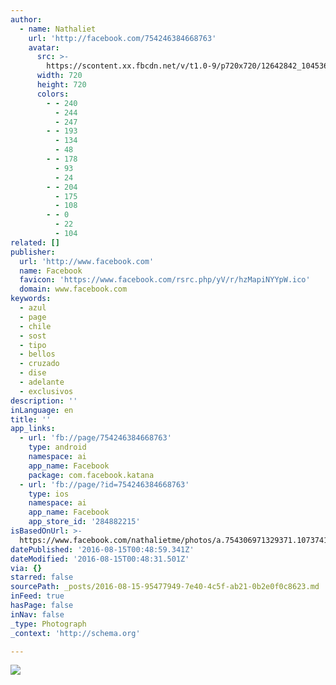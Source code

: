 ```yaml
---
author:
  - name: Nathaliet
    url: 'http://facebook.com/754246384668763'
    avatar:
      src: >-
        https://scontent.xx.fbcdn.net/v/t1.0-9/p720x720/12642842_1045368255556573_66262059082816373_n.jpg?oh=bb1f87f19be8528300b48b67ffb631d4&oe=584A3792
      width: 720
      height: 720
      colors:
        - - 240
          - 244
          - 247
        - - 193
          - 134
          - 48
        - - 178
          - 93
          - 24
        - - 204
          - 175
          - 108
        - - 0
          - 22
          - 104
related: []
publisher:
  url: 'http://www.facebook.com'
  name: Facebook
  favicon: 'https://www.facebook.com/rsrc.php/yV/r/hzMapiNYYpW.ico'
  domain: www.facebook.com
keywords:
  - azul
  - page
  - chile
  - sost
  - tipo
  - bellos
  - cruzado
  - dise
  - adelante
  - exclusivos
description: ''
inLanguage: en
title: ''
app_links:
  - url: 'fb://page/754246384668763'
    type: android
    namespace: ai
    app_name: Facebook
    package: com.facebook.katana
  - url: 'fb://page/?id=754246384668763'
    type: ios
    namespace: ai
    app_name: Facebook
    app_store_id: '284882215'
isBasedOnUrl: >-
  https://www.facebook.com/nathalietme/photos/a.754306971329371.1073741828.754246384668763/1045368255556573/?type=3&theater
datePublished: '2016-08-15T00:48:59.341Z'
dateModified: '2016-08-15T00:48:31.501Z'
via: {}
starred: false
sourcePath: _posts/2016-08-15-95477949-7e40-4c5f-ab21-0b2e0f0c8623.md
inFeed: true
hasPage: false
inNav: false
_type: Photograph
_context: 'http://schema.org'

---
```

![](https://scontent.xx.fbcdn.net/v/t1.0-9/p720x720/12642842_1045368255556573_66262059082816373_n.jpg?oh=bb1f87f19be8528300b48b67ffb631d4&oe=584A3792)